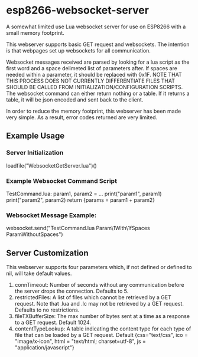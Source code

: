# esp8266-websocket-server
A somewhat limited use Lua websocket server for use on ESP8266 with a small memory footprint.

This webserver supports basic GET request and websockets. The intention is that webpages set up websockets for all communication.

Websocket messages received are parsed by looking for a lua script as the first word and a space delimeted list of parameters after.
If spaces are needed within a parameter, it should be replaced with 0x1F.
NOTE THAT THIS PROCESS DOES NOT CURRENTLY DIFFERENTIATE FILES THAT SHOULD BE CALLED FROM INITIALIZATION/CONFIGURATION SCRIPTS.
The websocket command can either return nothing or a table. If it returns a table, it will be json encoded and sent back to the client.

In order to reduce the memory footprint, this webserver has been made very simple. As a result, error codes returned are very limited.

## Example Usage
### Server Initialization
loadfile("WebsocketGetServer.lua")()

### Example Websocket Command Script
TestCommand.lua:
param1, param2 = ...
print("param1", param1)
print("param2", param2)
return {params = param1 + param2}

### Websocket Message Example:
websocket.send("TestCommand.lua Param\1With\1fSpaces ParamWithoutSpaces")

## Server Customization
This webserver supports four parameters which, if not defined or defined to nil, will take default values.
1) connTimeout: Number of seconds without any communication before the server drops the connection. Defaults to 5.
2) restrictedFiles: A list of files which cannot be retrieved by a GET request. Note that .lua and .lc may not be retrieved by a GET request. Defaults to no restrictions.
3) fileTXBufferSize: The max number of bytes sent at a time as a response to a GET request. Default 1024.
4) contentTypeLookup: A table indicating the content type for each type of file that can be loaded by a GET request. Default {css="text/css", ico = "image/x-icon", html = "text/html; charset=utf-8", js = "application/javascript"}

